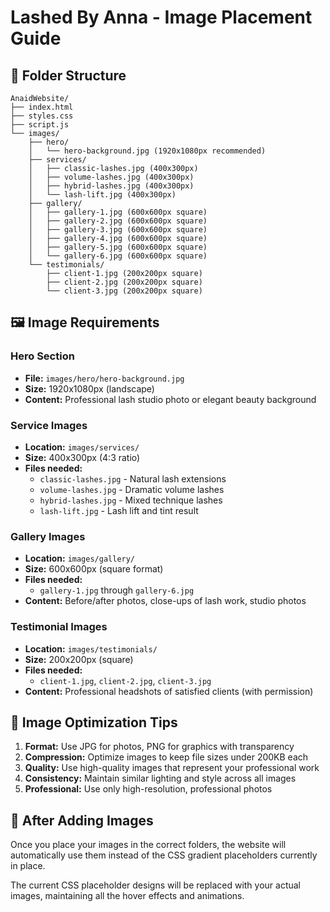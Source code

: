 # Lashed By Anna - Image Placement Guide

## 📁 Folder Structure

```
AnaidWebsite/
├── index.html
├── styles.css
├── script.js
└── images/
    ├── hero/
    │   └── hero-background.jpg (1920x1080px recommended)
    ├── services/
    │   ├── classic-lashes.jpg (400x300px)
    │   ├── volume-lashes.jpg (400x300px)
    │   ├── hybrid-lashes.jpg (400x300px)
    │   └── lash-lift.jpg (400x300px)
    ├── gallery/
    │   ├── gallery-1.jpg (600x600px square)
    │   ├── gallery-2.jpg (600x600px square)
    │   ├── gallery-3.jpg (600x600px square)
    │   ├── gallery-4.jpg (600x600px square)
    │   ├── gallery-5.jpg (600x600px square)
    │   └── gallery-6.jpg (600x600px square)
    └── testimonials/
        ├── client-1.jpg (200x200px square)
        ├── client-2.jpg (200x200px square)
        └── client-3.jpg (200x200px square)
```

## 🖼️ Image Requirements

### Hero Section
- **File:** `images/hero/hero-background.jpg`
- **Size:** 1920x1080px (landscape)
- **Content:** Professional lash studio photo or elegant beauty background

### Service Images
- **Location:** `images/services/`
- **Size:** 400x300px (4:3 ratio)
- **Files needed:**
  - `classic-lashes.jpg` - Natural lash extensions
  - `volume-lashes.jpg` - Dramatic volume lashes
  - `hybrid-lashes.jpg` - Mixed technique lashes
  - `lash-lift.jpg` - Lash lift and tint result

### Gallery Images
- **Location:** `images/gallery/`
- **Size:** 600x600px (square format)
- **Files needed:**
  - `gallery-1.jpg` through `gallery-6.jpg`
- **Content:** Before/after photos, close-ups of lash work, studio photos

### Testimonial Images
- **Location:** `images/testimonials/`
- **Size:** 200x200px (square)
- **Files needed:**
  - `client-1.jpg`, `client-2.jpg`, `client-3.jpg`
- **Content:** Professional headshots of satisfied clients (with permission)

## 📝 Image Optimization Tips

1. **Format:** Use JPG for photos, PNG for graphics with transparency
2. **Compression:** Optimize images to keep file sizes under 200KB each
3. **Quality:** Use high-quality images that represent your professional work
4. **Consistency:** Maintain similar lighting and style across all images
5. **Professional:** Use only high-resolution, professional photos

## 🔄 After Adding Images

Once you place your images in the correct folders, the website will automatically use them instead of the CSS gradient placeholders currently in place.

The current CSS placeholder designs will be replaced with your actual images, maintaining all the hover effects and animations.